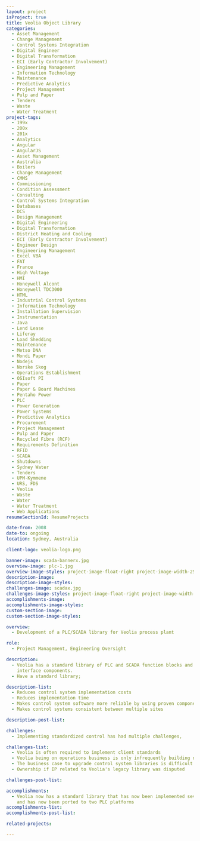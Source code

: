 ```yaml
---
layout: project
isProject: true
title: Veolia Object Library
categories:
  - Asset Management
  - Change Management
  - Control Systems Integration
  - Digital Engineer
  - Digital Transformation
  - ECI (Early Contractor Involvement)
  - Engineering Management
  - Information Technology
  - Maintenance
  - Predictive Analytics
  - Project Management
  - Pulp and Paper
  - Tenders
  - Waste
  - Water Treatment
project-tags:
  - 199x
  - 200x
  - 201x
  - Analytics
  - Angular
  - AngularJS
  - Asset Management
  - Australia
  - Boilers
  - Change Management
  - CMMS
  - Commissioning
  - Condition Assessment
  - Consulting
  - Control Systems Integration
  - Databases
  - DCS
  - Design Management
  - Digital Engineering
  - Digital Transformation
  - District Heating and Cooling
  - ECI (Early Contractor Involvement)
  - Engineer Design
  - Engineering Management
  - Excel VBA
  - FAT
  - France
  - High Voltage
  - HMI
  - Honeywell Alcont
  - Honeywell TDC3000
  - HTML
  - Industrial Control Systems
  - Information Technology
  - Installation Supervision
  - Instrumentation
  - Java
  - Lend Lease
  - Liferay
  - Load Shedding
  - Maintenance
  - Metso DNA
  - Mondi Paper
  - Nodejs
  - Norske Skog
  - Operations Establishment
  - OSIsoft PI
  - Paper
  - Paper & Board Machines
  - Pentaho Power
  - PLC
  - Power Generation
  - Power Systems
  - Predictive Analytics
  - Procurement
  - Project Management
  - Pulp and Paper
  - Recycled Fibre (RCF)
  - Requirements Definition
  - RFID
  - SCADA
  - Shutdowns
  - Sydney Water
  - Tenders
  - UPM-Kymmene
  - URS, FDS
  - Veolia
  - Waste
  - Water
  - Water Treatment
  - Web Applications
resumeSectionId: ResumeProjects

date-from: 2008
date-to: ongoing
location: Sydney, Australia

client-logo: veolia-logo.png

banner-image: scada-bannerx.jpg
overview-image: plc-1.jpg
overview-image-styles: project-image-float-right project-image-width-25
description-image:
description-image-styles:
challenges-image: scadax.jpg
challenges-image-styles: project-image-float-right project-image-width-40
accomplishments-image:
accomplishments-image-styles:
custom-section-image:
custom-section-image-styles:

overview:
  - Development of a PLC/SCADA library for Veolia process plant

role:
  - Project Management, Engineering Oversight

description:
  - Veolia has a standard library of PLC and SCADA function blocks and user
    interface components.
  - Have a standard library;

description-list:
  - Reduces control system implementation costs
  - Reduces implementation time
  - Makes control system software more reliable by using proven components
  - Makes control systems consistent between multiple sites

description-post-list:

challenges:
  - Implementing standardized control has had multiple challenges,

challenges-list:    
  - Veolia is often required to implement client standards
  - Veolia being on operations business is only infrequently building new facilities
  - The business case to upgrade control system libraries is difficult
  - Ownership if IP related to Veolia's legacy library was disputed

challenges-post-list:    

accomplishments:
  - Veolia now has a standard library that has now been implemented seven sites
    and has now been ported to two PLC platforms
accomplishments-list:    
accomplishments-post-list:    

related-projects:

---
```

